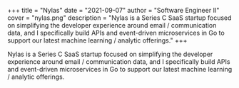 +++
title = "Nylas"
date = "2021-09-07"
author = "Software Engineer II"
cover = "nylas.png"
description = "Nylas is a Series C SaaS startup focused on simplifying the developer experience around email / communication data, and I specifically build APIs and event-driven microservices in Go to support our latest machine learning / analytic offerings."
+++

Nylas is a Series C SaaS startup focused on simplifying the developer experience around email / communication data, and I specifically build APIs and event-driven microservices in Go to support our latest machine learning / analytic offerings.